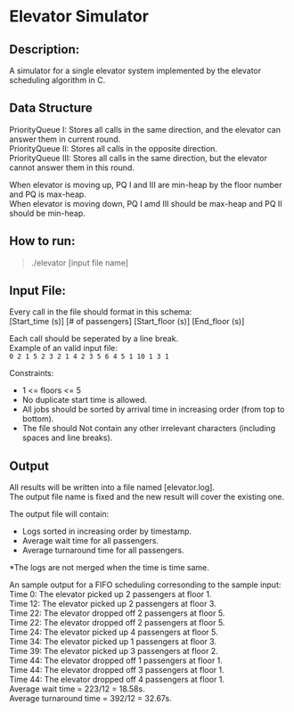 # Elevator Simulator

## Description: 
A simulator for a single elevator system implemented by the elevator scheduling algorithm in C.

## Data Structure
PriorityQueue I: Stores all calls in the same direction, and the elevator can answer them in current round.\
PriorityQueue II: Stores all calls in the opposite direction.\
PriorityQueue III: Stores all calls in the same direction, but the elevator cannot answer them in this round.

When elevator is moving up, PQ I and III are min-heap by the floor number and PQ is max-heap.\
When elevator is moving down, PQ I amd III should be max-heap and PQ II should be min-heap.

## How to run: 
> ./elevator [input file name]

## Input File:
Every call in the file should format in this schema:\
[Start_time (s)] [# of passengers] [Start_floor (s)] [End_floor (s)]

Each call should be seperated by a line break.\
Example of an valid input file:\
`0 2 1 5
2 3 2 1
4 2 3 5
6 4 5 1
10 1 3 1`

Constraints:
- 1 <= floors <= 5
- No duplicate start time is allowed.
- All jobs should be sorted by arrival time in increasing order (from top to bottom).
- The file should Not contain any other irrelevant characters (including spaces and line breaks).

## Output
All results will be written into a file named [elevator.log].\
The output file name is fixed and the new result will cover the existing one.

The output file will contain:
- Logs sorted in increasing order by timestamp.
- Average wait time for all passengers.
- Average turnaround time for all passengers.

*The logs are not merged when the time is time same.

An sample output for a FIFO scheduling corresonding to the sample input:\
Time 0: The elevator picked up 2 passengers at floor 1.\
Time 12: The elevator picked up 2 passengers at floor 3.\
Time 22: The elevator dropped off 2 passengers at floor 5.\
Time 22: The elevator dropped off 2 passengers at floor 5.\
Time 24: The elevator picked up 4 passengers at floor 5.\
Time 34: The elevator picked up 1 passengers at floor 3.\
Time 39: The elevator picked up 3 passengers at floor 2.\
Time 44: The elevator dropped off 1 passengers at floor 1.\
Time 44: The elevator dropped off 3 passengers at floor 1.\
Time 44: The elevator dropped off 4 passengers at floor 1.\
Average wait time = 223/12 = 18.58s.\
Average turnaround time = 392/12 = 32.67s.
